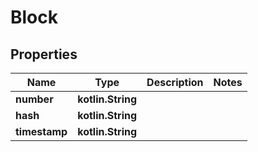 
# Block

## Properties
Name | Type | Description | Notes
------------ | ------------- | ------------- | -------------
**number** | **kotlin.String** |  | 
**hash** | **kotlin.String** |  | 
**timestamp** | **kotlin.String** |  | 



